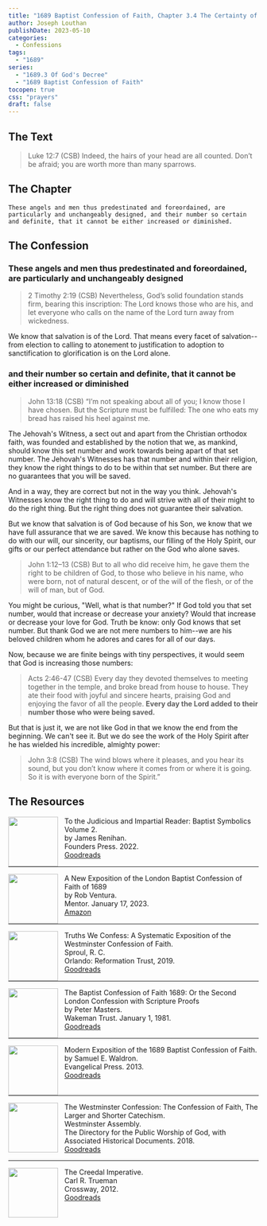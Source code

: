 ```yaml
---
title: "1689 Baptist Confession of Faith, Chapter 3.4 The Certainty of God When It Comes To His People"
author: Joseph Louthan
publishDate: 2023-05-10
categories:
  - Confessions
tags:
  - "1689"
series:
  - "1689.3 Of God's Decree"
  - "1689 Baptist Confession of Faith"
tocopen: true
css: "prayers"
draft: false
---
```

## The Text

>Luke 12:7 (CSB) Indeed, the hairs of your head are all counted. Don’t be afraid; you are worth more than many sparrows.

## The Chapter

```text
These angels and men thus predestinated and foreordained, are particularly and unchangeably designed, and their number so certain and definite, that it cannot be either increased or diminished.
```

## The Confession

### These angels and men thus predestinated and foreordained, are particularly and unchangeably designed

>2 Timothy 2:19 (CSB) Nevertheless, God’s solid foundation stands firm, bearing this inscription: The Lord knows those who are his, and let everyone who calls on the name of the Lord turn away from wickedness.

We know that salvation is of the Lord. That means every facet of salvation--from election to calling to atonement to justification to adoption to sanctification to glorification is on the Lord alone.

### and their number so certain and definite, that it cannot be either increased or diminished

>John 13:18 (CSB) “I’m not speaking about all of you; I know those I have chosen. But the Scripture must be fulfilled: The one who eats my bread has raised his heel against me.

The Jehovah's Witness, a sect out and apart from the Christian orthodox faith, was founded and established by the notion that we, as mankind, should know this set number and work towards being apart of that set number. The Jehovah's Witnesses has that number and within their religion, they know the right things to do to be within that set number. But there are no guarantees that you will be saved.

And in a way, they are correct but not in the way you think. Jehovah's Witnesses know the right thing to do and will strive with all of their might to do the right thing. But the right thing does not guarantee their salvation.

But we know that salvation is of God because of his Son, we know that we have full assurance that we are saved. We know this because has nothing to do with our will, our sincerity, our baptisms, our filling of the Holy Spirit, our gifts or our perfect attendance but rather on the God who alone saves.

>John 1:12–13 (CSB) But to all who did receive him, he gave them the right to be children of God, to those who believe in his name, who were born, not of natural descent, or of the will of the flesh, or of the will of man, but of God.

You might be curious, "Well, what is that number?" If God told you that set number, would that increase or decrease your anxiety? Would that increase or decrease your love for God. Truth be know: only God knows that set number. But thank God we are not mere numbers to him--we are his beloved children whom he adores and cares for all of our days.

Now, because we are finite beings with tiny perspectives, it would seem that God is increasing those numbers:

>Acts 2:46-47 (CSB) Every day they devoted themselves to meeting together in the temple, and broke bread from house to house. They ate their food with joyful and sincere hearts, praising God and enjoying the favor of all the people. **Every day the Lord added to their number those who were being saved.**

But that is just it, we are not like God in that we know the end from the beginning. We can't see it. But we do see the work of the Holy Spirit after he has wielded his incredible, almighty power:

>John 3:8 (CSB) The wind blows where it pleases, and you hear its sound, but you don’t know where it comes from or where it is going. So it is with everyone born of the Spirit.”

## The Resources

<img src="/images/resources/confession-1689-judacious-reader-renihan.png" align="left" width="100" style="padding-right: 10px" />To the Judicious and Impartial Reader: Baptist Symbolics Volume 2.  
by James Renihan.  
Founders Press. 2022.  
[Goodreads](https://www.goodreads.com/book/show/17867976-modern-exposition-of-the-1689-baptist-confession-of-faith)

<p style="clear:both;">

---

<img src="/images/resources/confession-1689-new-exposition-ventura.jpg" align="left" width="100" style="padding-right: 10px" />A New Exposition of the London Baptist Confession of Faith of 1689    
by Rob Ventura.  
Mentor. January 17, 2023.  
[Amazon](https://www.amazon.com/Exposition-London-Baptist-Confession-Faith/dp/1527108902/ref=asc_df_1527108902/?tag=hyprod-20&linkCode=df0&hvadid=598295323603&hvpos=&hvnetw=g&hvrand=3877532160906942020&hvpone=&hvptwo=&hvqmt=&hvdev=c&hvdvcmdl=&hvlocint=&hvlocphy=9014286&hvtargid=pla-1722666080628&psc=1)

<p style="clear:both;">

---

<img src="/images/resources/confession-wcf-truths-we-confess-sproul.jpg" align="left" width="100" style="padding-right: 10px" />Truths We Confess: A Systematic Exposition of the Westminster Confession of Faith.  
Sproul, R. C.    
Orlando: Reformation Trust, 2019.  
[Goodreads](https://www.goodreads.com/book/show/50024945-truths-we-confess?ac=1&from_search=true&qid=ssTkBgIFwE&rank=1)

<p style="clear:both;">

---

<img src="/images/resources/confession-1689-masters.jpg" align="left" width="100" style="padding-right: 10px" />The Baptist Confession of Faith 1689: Or the Second London Confession with Scripture Proofs  
by Peter Masters.  
Wakeman Trust. January 1, 1981.  
[Goodreads](https://www.goodreads.com/book/show/1723671.Baptist_Confession_of_Faith_1689?ac=1&from_search=true&qid=HfdndsOLE6&rank=1)

<p style="clear:both;">

---

<img src="/images/resources/confession-1689-modern-exposition-waldron.jpg" align="left" width="100" style="padding-right: 10px" />Modern Exposition of the 1689 Baptist Confession of Faith.  
by Samuel E. Waldron.  
Evangelical Press. 2013.  
[Goodreads](https://www.goodreads.com/book/show/17867976-modern-exposition-of-the-1689-baptist-confession-of-faith)

<p style="clear:both;">

---

<img src="/images/resources/confession-wcf-banner-of-truth.jpg" align="left" width="100" style="padding-right: 10px" />The Westminster Confession: The Confession of Faith, The Larger and Shorter Catechism.  
Westminster Assembly.  
The Directory for the Public Worship of God, with Associated Historical Documents. 2018.   
[Goodreads](https://www.goodreads.com/book/show/39905592-the-westminster-confession?ac=1&from_search=true&qid=oMfahlcldC&rank=1)

<p style="clear:both;">

---

<img src="/images/resources/book-creedal-imperative-trueman.jpg" align="left" width="100" style="padding-right: 10px" />The Creedal Imperative.  
Carl R. Trueman    
Crossway, 2012.  
[Goodreads](https://www.goodreads.com/book/show/14452976-the-creedal-imperative?ac=1&from_search=true&qid=GTaJVGWwOY&rank=1)

<p style="clear:both;">

